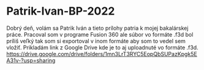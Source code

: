 # Patrik-Ivan-BP-2022
Dobrý deň, volám sa Patrik Iván a tieto prílohy patria k mojej bakalárskej práce.
Pracoval som v programe Fusion 360 ale súbor vo formáte .f3d bol príliš veľký tak som si exportoval v inom formáte aby som to vedel sem vložiť.
Prikladám link z Google Drive kde je to aj uploadnuté vo formáte .f3d.
https://drive.google.com/drive/folders/1mn3LrT3RYC5EopQbSUPazKpgk5EA31v-?usp=sharing

